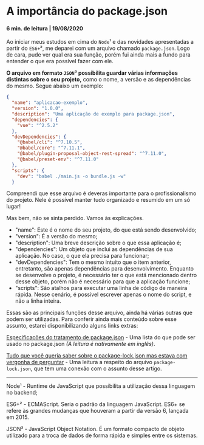 # A importância do package.json

#### 6 min. de leitura | 19/08/2020 <br>

Ao iniciar meus estudos em cima do `Node`¹ e das novidades apresentadas a partir do `ES6+`², me deparei com um arquivo chamado `package.json`. Logo de cara, pude ver qual era sua função, porém fui ainda mais a fundo para entender o que era possível fazer com ele.

**O arquivo em formato `JSON`³ possibilita guardar várias informações distintas sobre o seu projeto,** como o nome, a versão e as dependências do mesmo. Segue abaixo um exemplo:

```json
{
  "name": "aplicacao-exemplo",
  "version": "1.0.0",
  "description": "Uma aplicação de exemplo para package.json",
  "dependencies": {
    "vue": "^2.5.2"
  },
  "devDependencies": {
    "@babel/cli": "^7.10.5",
    "@babel/core": "^7.11.1",
    "@babel/plugin-proposal-object-rest-spread": "^7.11.0",
    "@babel/preset-env": "^7.11.0"
  },
  "scripts": {
    "dev": "babel ./main.js -o bundle.js -w"
  }
```
Compreendi que esse arquivo é deveras importante para o profissionalismo do projeto. Nele é possível manter tudo organizado e resumido em um só lugar!

Mas bem, não se sinta perdido. Vamos às explicações.

* "name": Este é o nome do seu projeto, do que está sendo desenvolvido;
* "version": É a versão do mesmo;
* "description": Uma breve descrição sobre o que essa aplicação é;
* "dependencies": Um objeto que inclui as dependências de sua aplicação. No caso, o que ela precisa para funcionar;
* "devDependencies": Tem o mesmo intuito que o item anterior, entretanto, são apenas dependências para desenvolvimento. Enquanto se desenvolve o projeto, é necessário ter o que está mencionado dentro desse objeto, porém não é necessário para que a aplicação funcione;
* "scripts": São atalhos para executar uma linha de código de maneira rápida. Nesse cenário, é possivel escrever apenas o nome do script, e não a linha inteira.

Essas são as principais funções desse arquivo, ainda há várias outras que podem ser utilizadas. Para conferir ainda mais conteúdo sobre esse assunto, estarei disponibilizando alguns links extras:

[Especificações do tratamento de package.json](https://docs.npmjs.com/files/package.json) - Uma lista do que pode ser usado no package.json *(A leitura é nativamente em inglês)*.

[Tudo que você queria saber sobre o package-lock.json mas estava com vergonha de perguntar](https://medium.com/trainingcenter/tudo-que-você-queria-saber-sobre-o-package-lock-json-mas-estava-com-vergonha-de-perguntar-e70589f2855f) - Uma leitura a respeito do arquivo `package-lock.json`, que tem uma conexão com o assunto desse artigo.

<hr>

Node¹ - Runtime de JavaScript que possibilita a utilização dessa linguagem no backend;

ES6+² - ECMAScript. Seria o padrão da linguagem JavaScript. ES6+ se refere às grandes mudanças que houveram a partir da versão 6, lançada em 2015.

JSON³ - JavaScript Object Notation. É um formato compacto de objeto utilizado para a troca de dados de forma rápida e simples entre os sistemas.
